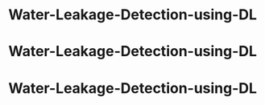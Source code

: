 # Water-Leakage-Detection-using-DL
# Water-Leakage-Detection-using-DL
# Water-Leakage-Detection-using-DL
